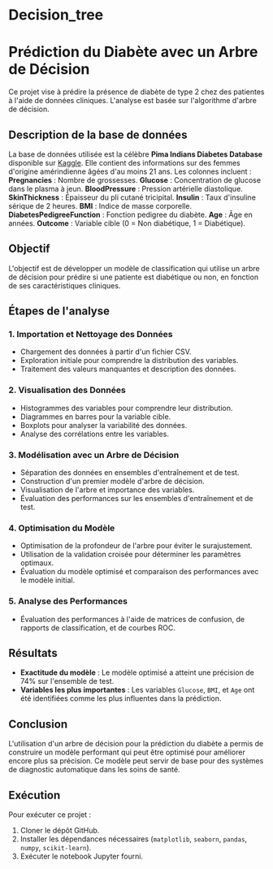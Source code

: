 # Decision_tree

# Prédiction du Diabète avec un Arbre de Décision

Ce projet vise à prédire la présence de diabète de type 2 chez des patientes à l'aide de données cliniques. L'analyse est basée sur l'algorithme d'arbre de décision.

## Description de la base de données

La base de données utilisée est la célèbre **Pima Indians Diabetes Database** disponible sur [Kaggle](https://www.kaggle.com/uciml/pima-indians-diabetes-database). Elle contient des informations sur des femmes d'origine amérindienne âgées d'au moins 21 ans. Les colonnes incluent : **Pregnancies** : Nombre de grossesses. **Glucose** : Concentration de glucose dans le plasma à jeun. **BloodPressure** : Pression artérielle diastolique. **SkinThickness** : Épaisseur du pli cutané tricipital. **Insulin** : Taux d'insuline sérique de 2 heures. **BMI** : Indice de masse corporelle. **DiabetesPedigreeFunction** : Fonction pedigree du diabète. **Age** : Âge en années. **Outcome** : Variable cible (0 = Non diabétique, 1 = Diabétique).

## Objectif

L'objectif est de développer un modèle de classification qui utilise un arbre de décision pour prédire si une patiente est diabétique ou non, en fonction de ses caractéristiques cliniques.

## Étapes de l'analyse

### 1. Importation et Nettoyage des Données

- Chargement des données à partir d'un fichier CSV.
- Exploration initiale pour comprendre la distribution des variables.
- Traitement des valeurs manquantes et description des données.

### 2. Visualisation des Données

- Histogrammes des variables pour comprendre leur distribution.
- Diagrammes en barres pour la variable cible.
- Boxplots pour analyser la variabilité des données.
- Analyse des corrélations entre les variables.

### 3. Modélisation avec un Arbre de Décision

- Séparation des données en ensembles d'entraînement et de test.
- Construction d'un premier modèle d'arbre de décision.
- Visualisation de l'arbre et importance des variables.
- Évaluation des performances sur les ensembles d'entraînement et de test.

### 4. Optimisation du Modèle

- Optimisation de la profondeur de l'arbre pour éviter le surajustement.
- Utilisation de la validation croisée pour déterminer les paramètres optimaux.
- Évaluation du modèle optimisé et comparaison des performances avec le modèle initial.

### 5. Analyse des Performances

- Évaluation des performances à l'aide de matrices de confusion, de rapports de classification, et de courbes ROC.

## Résultats

- **Exactitude du modèle** : Le modèle optimisé a atteint une précision de 74% sur l'ensemble de test.
- **Variables les plus importantes** : Les variables `Glucose`, `BMI`, et `Age` ont été identifiées comme les plus influentes dans la prédiction.

## Conclusion

L'utilisation d'un arbre de décision pour la prédiction du diabète a permis de construire un modèle performant qui peut être optimisé pour améliorer encore plus sa précision. Ce modèle peut servir de base pour des systèmes de diagnostic automatique dans les soins de santé.

## Exécution

Pour exécuter ce projet :

1. Cloner le dépôt GitHub.
2. Installer les dépendances nécessaires (`matplotlib`, `seaborn`, `pandas`, `numpy`, `scikit-learn`).
3. Exécuter le notebook Jupyter fourni.

